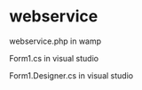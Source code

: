 # webservice

webservice.php in wamp 

Form1.cs in visual studio

Form1.Designer.cs in visual studio
